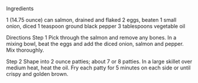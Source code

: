 Ingredients

1 (14.75 ounce) can salmon, drained and flaked
2 eggs, beaten
1 small onion, diced
1 teaspoon ground black pepper
3 tablespoons vegetable oil


Directions 
 Step 1
Pick through the salmon and remove any bones. In a mixing bowl, beat the eggs and add the diced onion, salmon and pepper. Mix thoroughly.

 Step 2
Shape into 2 ounce patties; about 7 or 8 patties. In a large skillet over medium heat, heat the oil. Fry each patty for 5 minutes on each side or until crispy and golden brown.